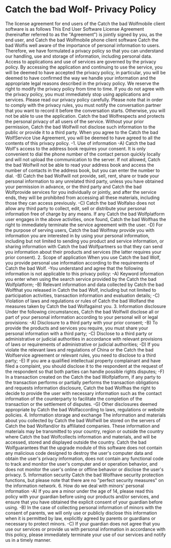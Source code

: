 # Catch the bad Wolf- Privacy Policy
The license agreement for end users of the Catch the bad Wolfmobile client software is as follows
This End User Software License Agreement (hereinafter referred to as the "Agreement") is jointly signed by you, as the end user, and Catch the bad Wolfmobile phone client software
Catch the bad Wolfis well aware of the importance of personal information to users. Therefore, we have formulated a privacy policy so that you can understand our handling, use and storage of information, including personal data. Access to applications and use of services are governed by the privacy policy.
By accessing the application and continuing to use the service, you will be deemed to have accepted the privacy policy, in particular, you will be deemed to have confirmed the way we handle your information and the appropriate legal reasons described in the privacy policy. We reserve the right to modify the privacy policy from time to time. If you do not agree with the privacy policy, you must immediately stop using applications and services. Please read our privacy policy carefully.
Please note that in order to comply with the privacy rules, you must notify the conversation partner that you want to record it before the conversation starts. Otherwise, you will not be able to use the application.
Catch the bad Wolfrespects and protects the personal privacy of all users of the service. Without your prior permission, Catch the bad Wolfwill not disclose such information to the public or provide it to a third party. When you agree to the Catch the bad WolfService Use Agreement, you will be deemed to have agreed to all the contents of this privacy policy.
-1. Use of information
-A) Catch the bad Wolf's access to the address book requires your consent. It is only convenient to dial the phone number of the contact person quickly locally and will not upload the communication to the server. If not allowed, Catch the bad Wolfwill not be able to read your address book and access the number of contacts in the address book, but you can enter the number to dial.
-B) Catch the bad Wolfwill not provide, sell, rent, share or trade your personal information to any unrelated third party, unless you have obtained your permission in advance, or the third party and Catch the bad Wolfprovide services for you individually or jointly, and after the service ends, they will be prohibited from accessing all these materials, including those they can access previously.
-C) Catch the bad Wolfalso does not allow any third party to collect, edit, sell or distribute your personal information free of charge by any means. If any Catch the bad Wolfplatform user engages in the above activities, once found, Catch the bad Wolfhas the right to immediately terminate the service agreement with the user.
-D) For the purpose of serving users, Catch the bad Wolfmay provide you with information you are interested in by using your personal information, including but not limited to sending you product and service information, or sharing information with Catch the bad Wolfpartners so that they can send you information about their products and services (the latter requires your prior consent).
2. Scope of application
When you use Catch the bad Wolf, you provide personal use information according to the requirements of Catch the bad Wolf.
-You understand and agree that the following information is not applicable to this privacy policy:
-A) Keyword information you enter when using the search service provided by the Catch the bad Wolfplatform;
-B) Relevant information and data collected by Catch the bad Wolfthat you released in Catch the bad Wolf, including but not limited to participation activities, transaction information and evaluation details;
-C) Violation of laws and regulations or rules of Catch the bad Wolfand the measures taken by Catch the bad Wolfagainst you.
3. Information disclosure Under the following circumstances, Catch the bad Wolfwill disclose all or part of your personal information according to your personal will or legal provisions:
-A) Disclosure to a third party with your prior consent;
-B) To provide the products and services you require, you must share your personal information with a third party;
-C) Disclose to a third party or administrative or judicial authorities in accordance with relevant provisions of laws or requirements of administrative or judicial authorities;
-D) If you violate the relevant laws and regulations of China or the Catch the bad Wolfservice agreement or relevant rules, you need to disclose to a third party;
-E) If you are a qualified intellectual property complainant and have filed a complaint, you should disclose it to the respondent at the request of the respondent so that both parties can handle possible rights disputes;
-F) In a transaction created on the Catch the bad Wolfplatform, if any party to the transaction performs or partially performs the transaction obligations and requests information disclosure, Catch the bad Wolfhas the right to decide to provide the user with necessary information such as the contact information of the counterparty to facilitate the completion of the transaction or the settlement of disputes.
-G) Other disclosures deemed appropriate by Catch the bad Wolfaccording to laws, regulations or website policies.
4. Information storage and exchange The information and materials about you collected by Catch the bad Wolfwill be stored on the servers of Catch the bad Wolfand/or its affiliated companies. These information and materials may be transmitted to your country, region or outside the country where Catch the bad Wolfcollects information and materials, and will be accessed, stored and displayed outside the country.
Catch the bad Wolfguarantees that the upgrade module of this software does not contain any malicious code designed to destroy the user's computer data and obtain the user's privacy information, does not contain any functional code to track and monitor the user's computer and or operation behavior, and does not monitor the user's online or offline behavior or disclose the user's privacy.
5. Information security
Catch the bad Wolfhave security protection functions, but please note that there are no "perfect security measures" on the information network.
6. How do we deal with minors' personal information
-A) If you are a minor under the age of 14, please read this policy with your guardian before using our products and/or services, and ensure that you have obtained the explicit consent of your guardian before using.
-B) In the case of collecting personal information of minors with the consent of parents, we will only use or publicly disclose this information when it is permitted by law, explicitly agreed by parents or guardians or necessary to protect minors.
-C) If your guardian does not agree that you use our services or provide us with personal information in accordance with this policy, please immediately terminate your use of our services and notify us in a timely manner.
